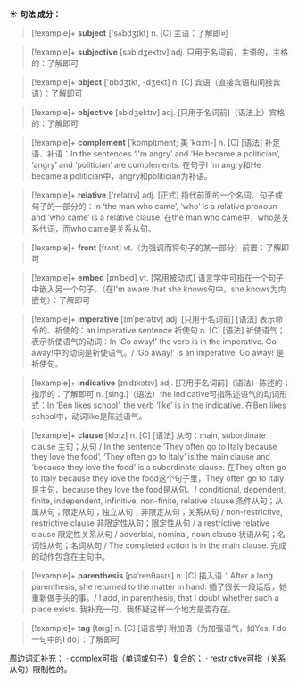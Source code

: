☀ <span class="category">**句法 成分：**</span>
>[!example]+ <span class="vocabulary">**subject**</span> ['sʌbdӡɪkt] 
> <span class="definition">n. [C] 主语：</span>了解即可

>[!example]+ <span class="vocabulary">**subjective**</span> [səb'dӡektɪv] 
> <span class="definition">adj. 只用于名词前，主语的，主格的：</span>了解即可

>[!example]+ <span class="vocabulary">**object**</span> ['ɒbdʒɪkt, -dʒekt] 
> <span class="definition">n. [C] 宾语（直接宾语和间接宾语）：</span>了解即可
           
>[!example]+ <span class="vocabulary">**objective**</span> [əbˈdʒektɪv]
> <span class="definition">adj. [只用于名词前]（语法上）宾格的：</span>了解即可
           
>[!example]+ <span class="vocabulary">**complement**</span> [ˈkɒmplɪment; 美 ˈkɑ:m-]
> <span class="definition">n. [C] [语法] 补足语、补语：</span>In the sentences ‘I'm angry’ and ‘He became a politician’, ‘angry’ and ‘politician’ are complements. 在句子I 'm angry和He became a politician中，angry和politician为补语。

>[!example]+ <span class="vocabulary">**relative**</span> ['relətɪv] 
> <span class="definition">adj. [正式] 指代前面的一个名词、句子或句子的一部分的：</span>In ‘the man who came’, ‘who’ is a relative pronoun and ‘who came’ is a relative clause. 在the man who came中，who是关系代词，而who came是关系从句。

>[!example]+ <span class="vocabulary">**front**</span> [frʌnt] 
> <span class="definition">vt.（为强调而将句子的某一部分）前置：</span>了解即可
          
>[!example]+ <span class="vocabulary">**embed**</span> [ɪmˈbed]
> <span class="definition">vt. [常用被动式] 语言学中可指在一个句子中嵌入另一个句子。（在I'm aware that she knows句中，she knows为内嵌句）：</span>了解即可

>[!example]+ <span class="vocabulary">**imperative**</span> [ɪmˈperətɪv]
> <span class="definition">adj. [只用于名词前] [语法] 表示命令的、祈使的：</span>an imperative sentence 祈使句 <span class="definition">n. [C] [语法] 祈使语气；表示祈使语气的动词：</span>In ‘Go away!’ the verb is in the imperative. Go away!中的动词是祈使语气。/ ‘Go away!’ is an imperative. Go away! 是祈使句。
           
>[!example]+ <span class="vocabulary">**indicative**</span> [ɪnˈdɪkətɪv]
> <span class="definition">adj. [只用于名词前]（语法）陈述的；指示的：</span>了解即可 <span class="definition">n. [sing.]（语法）the indicative可指陈述语气的动词形式：</span>In ‘Ben likes school’, the verb ‘like’ is in the indicative. 在Ben likes school中，动词like是陈述语气。
           
>[!example]+ <span class="vocabulary">**clause**</span> [klɔ:z]
> <span class="definition">n. [C] [语法] 从句：</span>main, subordinate clause 主句；从句 / In the sentence ‘They often go to Italy because they love the food’, ‘They often go to Italy’ is the main clause and ‘because they love the food’ is a subordinate clause. 在They often go to Italy because they love the food这个句子里，They often go to Italy是主句，because they love the food是从句。/ conditional, dependent, finite, independent, infinitive, non-finite, relative clause 条件从句；从属从句；限定从句；独立从句；非限定从句；关系从句 / non-restrictive, restrictive clause 非限定性从句；限定性从句 / a restrictive relative clause 限定性关系从句 / adverbial, nominal, noun clause 状语从句；名词性从句；名词从句 / The completed action is in the main clause. 完成的动作包含在主句中。
           
>[!example]+ <span class="vocabulary">**parenthesis**</span> [pəˈrenθəsɪs]
> <span class="definition">n. [C] 插入语：</span>After a long parenthesis, she returned to the matter in hand. 插了很长一段话后，她重新做手头的事。/ I add, in parenthesis, that I doubt whether such a place exists. 我补充一句、我怀疑这样一个地方是否存在。
           
>[!example]+ <span class="vocabulary">**tag**</span> [tæg]
> <span class="definition">n. [C] [语言学] 附加语（为加强语气，如Yes, I do一句中的I do）：</span>了解即可

周边词汇补充：
· complex可指（单词或句子）复合的；
· restrictive可指（关系从句）限制性的。

